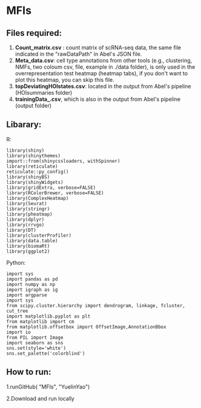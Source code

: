 # MFIs

## Files required:

1. **Count_matrix.csv** : count matrix of scRNA-seq data, the same file indicated in the "rawDataPath" in Abel's JSON file.
2. **Meta_data.csv**: cell type annotations from other tools (e.g., clustering, NMFs, two coloum csv, file, example in ./data folder), is only used in the overrepresentation test heatmap (heatmap tabs), if you don't want to plot this heatmap, you can skip this file.
3. **topDeviatingHOIstates.csv**: located in the output from Abel's pipeline (HOIsummaries folder)
4. **trainingData_.csv**, which is also in the output from Abel's pipeline (output folder)

## Libarary:
R:
```
library(shiny)            
library(shinythemes)      
import::from(shinycssloaders, withSpinner) 
library(reticulate)
reticulate::py_config()
library(shinyBS)         
library(shinyWidgets)     
library(gridExtra, verbose=FALSE)      
library(RColorBrewer, verbose=FALSE)
library(ComplexHeatmap)
library(Seurat)
library(stringr)
library(pheatmap)
library(dplyr)
library(rrvgo)
library(DT)
library(clusterProfiler)
library(data.table)
library(biomaRt)
library(ggplot2)
```
Python:
```
import sys
import pandas as pd
import numpy as np
import igraph as ig
import argparse
import sys
from scipy.cluster.hierarchy import dendrogram, linkage, fcluster, cut_tree
import matplotlib.pyplot as plt
from matplotlib import cm
from matplotlib.offsetbox import OffsetImage,AnnotationBbox
import io
from PIL import Image
import seaborn as sns
sns.set(style='white')
sns.set_palette('colorblind')
```
## How to run:

1.runGitHub( "MFIs", "YuelinYao")

2.Download and run locally
